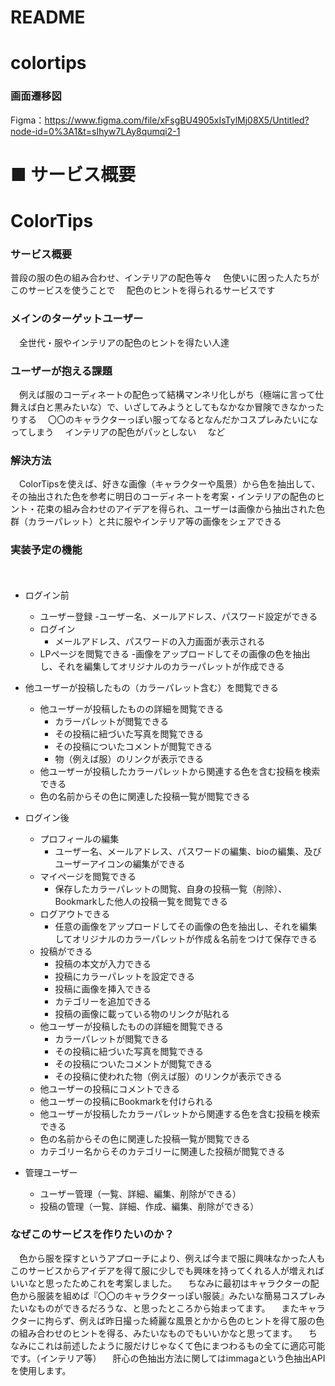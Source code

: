 # README

# colortips

### 画面遷移図
Figma：https://www.figma.com/file/xFsgBU4905xIsTylMj08X5/Untitled?node-id=0%3A1&t=sIhyw7LAy8qumqi2-1

■ サービス概要
=======
# ColorTips
### サービス概要

普段の服の色の組み合わせ、インテリアの配色等々
　色使いに困った人たちがこのサービスを使うことで
　配色のヒントを得られるサービスです


### メインのターゲットユーザー
　全世代・服やインテリアの配色のヒントを得たい人達

### ユーザーが抱える課題
　例えば服のコーディネートの配色って結構マンネリ化しがち（極端に言って仕舞えば白と黒みたいな）で、いざしてみようとしてもなかなか冒険できなかったりする
　〇〇のキャラクターっぽい服ってなるとなんだかコスプレみたいになってしまう
　インテリアの配色がパッとしない
　など
　
### 解決方法
　ColorTipsを使えば、好きな画像（キャラクターや風景）から色を抽出して、その抽出された色を参考に明日のコーディネートを考案・インテリアの配色のヒント・花束の組み合わせのアイデアを得られ、ユーザーは画像から抽出された色群（カラーパレット）と共に服やインテリア等の画像をシェアできる

### 実装予定の機能
　
- ログイン前
    - ユーザー登録
        -ユーザー名、メールアドレス、パスワード設定ができる
    - ログイン
        - メールアドレス、パスワードの入力画面が表示される
    - LPページを閲覧できる
    -画像をアップロードしてその画像の色を抽出し、それを編集してオリジナルのカラーパレットが作成できる
- 他ユーザーが投稿したもの（カラーパレット含む）を閲覧できる
    - 他ユーザーが投稿したものの詳細を閲覧できる
        - カラーパレットが閲覧できる
        - その投稿に紐づいた写真を閲覧できる
        - その投稿についたコメントが閲覧できる
        - 物（例えば服）のリンクが表示できる
    - 他ユーザーが投稿したカラーパレットから関連する色を含む投稿を検索できる
    - 色の名前からその色に関連した投稿一覧が閲覧できる
　　　

- ログイン後
    - プロフィールの編集
        - ユーザー名、メールアドレス、パスワードの編集、bioの編集、及びユーザーアイコンの編集ができる
    - マイページを閲覧できる
        - 保存したカラーパレットの閲覧、自身の投稿一覧（削除）、Bookmarkした他人の投稿一覧を閲覧できる
    - ログアウトできる
        - 任意の画像をアップロードしてその画像の色を抽出し、それを編集してオリジナルのカラーパレットが作成＆名前をつけて保存できる
    - 投稿ができる
        - 投稿の本文が入力できる
        - 投稿にカラーパレットを設定できる
        - 投稿に画像を挿入できる
        - カテゴリーを追加できる
        - 投稿の画像に載っている物のリンクが貼れる
    - 他ユーザーが投稿したものの詳細を閲覧できる
        - カラーパレットが閲覧できる
        - その投稿に紐づいた写真を閲覧できる
        - その投稿についたコメントが閲覧できる
        - その投稿に使われた物（例えば服）のリンクが表示できる   
    - 他ユーザーの投稿にコメントできる
    - 他ユーザーの投稿にBookmarkを付けられる
    - 他ユーザーが投稿したカラーパレットから関連する色を含む投稿を検索できる
    - 色の名前からその色に関連した投稿一覧が閲覧できる
    - カテゴリー名からそのカテゴリーに関連した投稿が閲覧できる
- 管理ユーザー
    - ユーザー管理（一覧、詳細、編集、削除ができる）
    - 投稿の管理（一覧、詳細、作成、編集、削除ができる）
　　　

### なぜこのサービスを作りたいのか？
　色から服を探すというアプローチにより、例えば今まで服に興味なかった人もこのサービスからアイデアを得て服に少しでも興味を持ってくれる人が増えればいいなと思ったためこれを考案しました。
　ちなみに最初はキャラクターの配色から服装を組めば『〇〇のキャラクターっぽい服装』みたいな簡易コスプレみたいなものができるだろうな、と思ったところから始まってます。
　またキャラクターに拘らず、例えば昨日撮った綺麗な風景とかから色のヒントを得て服の色の組み合わせのヒントを得る、みたいなものでもいいかなと思ってます。
　ちなみにこれは前述したように服だけじゃなくて色にまつわるもの全てに適応可能です。（インテリア等）
　肝心の色抽出方法に関してはimmagaという色抽出APIを使用します。

